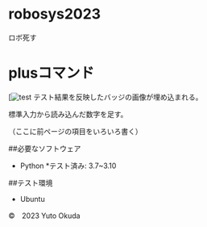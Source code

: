 # robosys2023
ロボ死す
# plusコマンド
[![test](https://github.com/erisu-Y/robosys2023/actions/workflows/test.yml/badge.svg)
テスト結果を反映したバッジの画像が埋め込まれる。

標準入力から読み込んだ数字を足す。

（ここに前ページの項目をいろいろ書く）

##必要なソフトウェア
* Python
   *テスト済み: 3.7~3.10

##テスト環境
* Ubuntu

©　2023 Yuto Okuda
